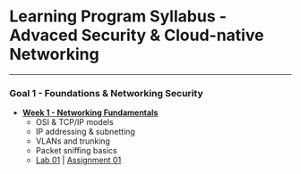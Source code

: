 # Learning Program Syllabus - Advaced Security & Cloud-native Networking

---

### Goal 1 - Foundations & Networking Security

- **[Week 1 - Networking Fundamentals](goal-1/week-01-networking-fundamentals/notes.md)**
  - OSI & TCP/IP models
  - IP addressing & subnetting
  - VLANs and trunking
  - Packet sniffing basics
  - [Lab 01](goal-1/week-01-networking-fundamentals/lab-01.md) | [Assignment 01](goal-1/week-01-networking-fundamentals/assignment-01.md)
